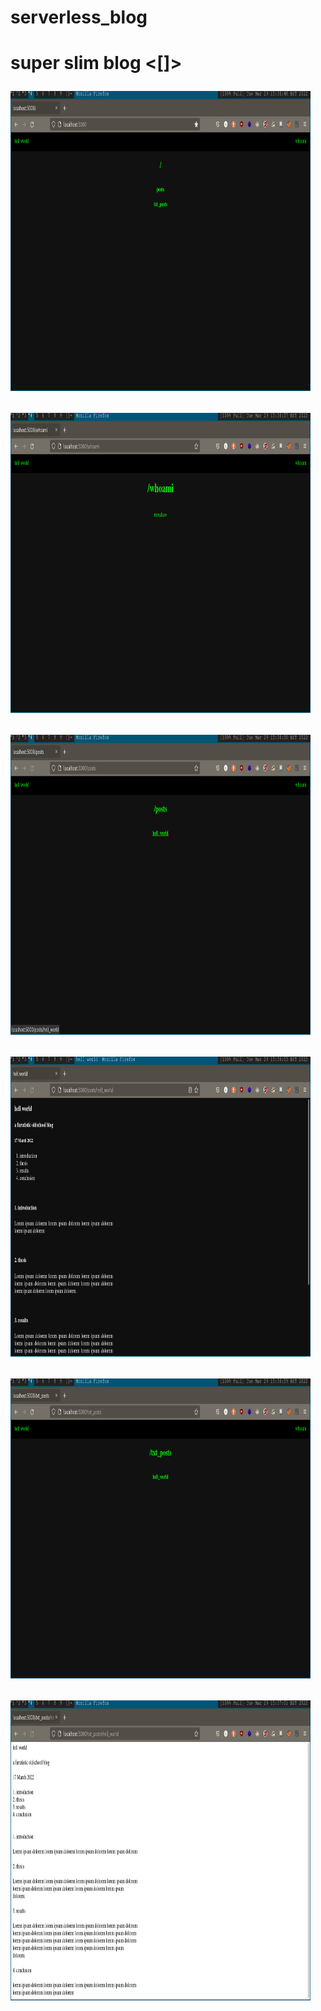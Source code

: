 <h1> serverless_blog <h1>
<p> super slim blog <[]>

<p align="left">
<img src="imgs/root.png" width="480" height="480">
</p>

<p align="left">
<img src="imgs/whoami.png" width="480" height="480">
</p>

<p align="left">
<img src="imgs/posts.png" width="480" height="480">
</p>

<p align="left">
<img src="imgs/post.png" width="480" height="480">
</p>

<p align="left">
<img src="imgs/txt_posts.png" width="480" height="480">
</p>

<p align="left">
<img src="imgs/txt_post.png" width="480" height="480">
</p>
